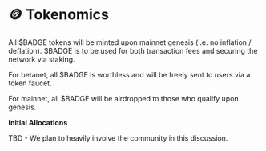 # 🪙 Tokenomics

All $BADGE tokens will be minted upon mainnet genesis (i.e. no inflation / deflation). $BADGE is to be used for both transaction fees and securing the network via staking.

For betanet, all $BADGE is worthless and will be freely sent to users via a token faucet.

For mainnet, all $BADGE will be airdropped to those who qualify upon genesis.

**Initial Allocations**

TBD - We plan to heavily involve the community in this discussion.
